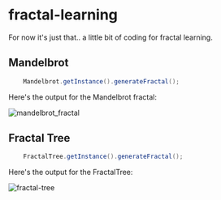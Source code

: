 # fractal-learning
For now it's just that.. a little bit of coding for fractal learning.

## Mandelbrot

```java
    Mandelbrot.getInstance().generateFractal();
```

Here's the output for the Mandelbrot fractal:

![mandelbrot_fractal](https://user-images.githubusercontent.com/16426370/42301588-a0bfbe3a-7fec-11e8-8411-0aac56d2e8f4.png)

## Fractal Tree

```java
    FractalTree.getInstance().generateFractal();
```

Here's the output for the FractalTree:

![fractal-tree](https://user-images.githubusercontent.com/16426370/42302180-faaaf358-7fef-11e8-8d89-111d15ad5065.png)
